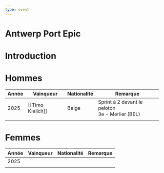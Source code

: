 ```yaml
---
type: event
---
```


# Antwerp Port Epic

# Introduction

# Hommes

| Année | Vainqueur        | Nationalité | Remarque                                           |
| ----- | ---------------- | ----------- | -------------------------------------------------- |
| 2025  | [[Timo Kielich]] | Belge       | Sprint à 2 devant le peloton<br>3e - Merlier (BEL) |
|       |                  |             |                                                    |
# Femmes

| Année | Vainqueur | Nationalité | Remarque |
| ----- | --------- | ----------- | -------- |
| 2025  |           |             |          |
|       |           |             |          |
